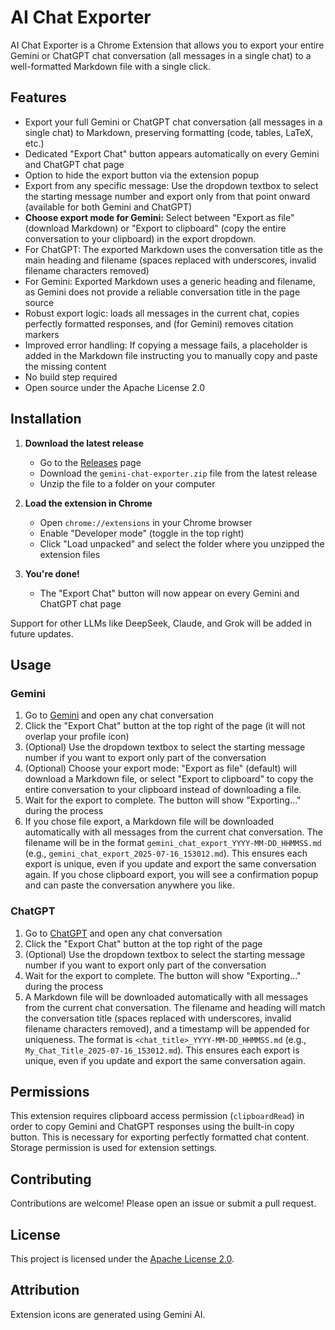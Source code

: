 
# AI Chat Exporter

AI Chat Exporter is a Chrome Extension that allows you to export your entire Gemini or ChatGPT chat conversation (all messages in a single chat) to a well-formatted Markdown file with a single click.

## Features

- Export your full Gemini or ChatGPT chat conversation (all messages in a single chat) to Markdown, preserving formatting (code, tables, LaTeX, etc.)
- Dedicated "Export Chat" button appears automatically on every Gemini and ChatGPT chat page
- Option to hide the export button via the extension popup
- Export from any specific message: Use the dropdown textbox to select the starting message number and export only from that point onward (available for both Gemini and ChatGPT)
- **Choose export mode for Gemini:** Select between "Export as file" (download Markdown) or "Export to clipboard" (copy the entire conversation to your clipboard) in the export dropdown.
- For ChatGPT: The exported Markdown uses the conversation title as the main heading and filename (spaces replaced with underscores, invalid filename characters removed)
- For Gemini: Exported Markdown uses a generic heading and filename, as Gemini does not provide a reliable conversation title in the page source
- Robust export logic: loads all messages in the current chat, copies perfectly formatted responses, and (for Gemini) removes citation markers
- Improved error handling: If copying a message fails, a placeholder is added in the Markdown file instructing you to manually copy and paste the missing content
- No build step required
- Open source under the Apache License 2.0
## Installation

1. **Download the latest release**
   - Go to the [Releases](https://github.com/amazingpaddy/gemini-chat-exporter/releases) page
   - Download the `gemini-chat-exporter.zip` file from the latest release
   - Unzip the file to a folder on your computer

2. **Load the extension in Chrome**
   - Open `chrome://extensions` in your Chrome browser
   - Enable "Developer mode" (toggle in the top right)
   - Click "Load unpacked" and select the folder where you unzipped the extension files

3. **You're done!**
   - The "Export Chat" button will now appear on every Gemini and ChatGPT chat page

Support for other LLMs like DeepSeek, Claude, and Grok will be added in future updates.
## Usage


### Gemini
1. Go to [Gemini](https://gemini.google.com/) and open any chat conversation
2. Click the "Export Chat" button at the top right of the page (it will not overlap your profile icon)
3. (Optional) Use the dropdown textbox to select the starting message number if you want to export only part of the conversation
4. (Optional) Choose your export mode: "Export as file" (default) will download a Markdown file, or select "Export to clipboard" to copy the entire conversation to your clipboard instead of downloading a file.
5. Wait for the export to complete. The button will show "Exporting..." during the process
6. If you chose file export, a Markdown file will be downloaded automatically with all messages from the current chat conversation. The filename will be in the format `gemini_chat_export_YYYY-MM-DD_HHMMSS.md` (e.g., `gemini_chat_export_2025-07-16_153012.md`). This ensures each export is unique, even if you update and export the same conversation again. If you chose clipboard export, you will see a confirmation popup and can paste the conversation anywhere you like.

### ChatGPT
1. Go to [ChatGPT](https://chatgpt.com/) and open any chat conversation
2. Click the "Export Chat" button at the top right of the page
3. (Optional) Use the dropdown textbox to select the starting message number if you want to export only part of the conversation
4. Wait for the export to complete. The button will show "Exporting..." during the process
5. A Markdown file will be downloaded automatically with all messages from the current chat conversation. The filename and heading will match the conversation title (spaces replaced with underscores, invalid filename characters removed), and a timestamp will be appended for uniqueness. The format is `<chat_title>_YYYY-MM-DD_HHMMSS.md` (e.g., `My_Chat_Title_2025-07-16_153012.md`). This ensures each export is unique, even if you update and export the same conversation again.


## Permissions

This extension requires clipboard access permission (`clipboardRead`) in order to copy Gemini and ChatGPT responses using the built-in copy button. This is necessary for exporting perfectly formatted chat content. Storage permission is used for extension settings.

## Contributing

Contributions are welcome! Please open an issue or submit a pull request.

## License

This project is licensed under the [Apache License 2.0](LICENSE).

## Attribution

Extension icons are generated using Gemini AI.